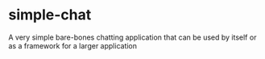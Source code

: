 # simple-chat
A very simple bare-bones chatting application that can be used by itself or as a framework for a larger application
